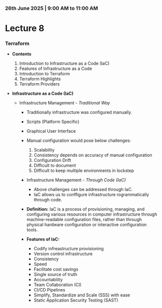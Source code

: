 ### 26th June 2025 | 9:00 AM to 11:00 AM

# Lecture 8

### Terraform

- **Contents**
    1. Introduction to Infrastructure as a Code (IaC)
    2. Features of Infrastructure as a Code
    3. Introduction to Terraform
    4. Terraform Highlights
    5. Terraform Providers

- **Infrastructure as a Code (IaC)**
    * Infrastructure Management - *Traditional Way*
        - Traditionally infrastructure was configured manually.
        - Scripts (Platform Specific)
        - Graphical User Interface
        - Manual configuration would pose below challenges:
            1. Scalability
            2. Consistency depends on accuracy of manual configuration
            3. Configuration Drift
            4. Difficult to document
            5. Difficult to keep multiple environments in lockstep
        - Infrastructure Management - *Through Code (IaC)*
            + Above challenges can be addressed through IaC.
            + IaC allows us to conffigure infrastructure rogrammatically through code.

        - **Definition:** IaC is a process of provisioning, managing, and configuring various resources in computer infrastructure through machine-readable configuration files, rather than through physical hardware configuration or interactive configuration tools.

        - **Features of IaC:**
            + Codify infreastructure provisioning
            + Version control infrastructure
            + Consistency
            + Speed
            + Facilitate cost savings
            + Single source of truth
            + Accountability
            + Team Collaboration (CI)
            + CI/CD Pipelines
            + Simplify, Standardize and Scale (SSS) with ease
            + Static Application Security Testing (SAST)